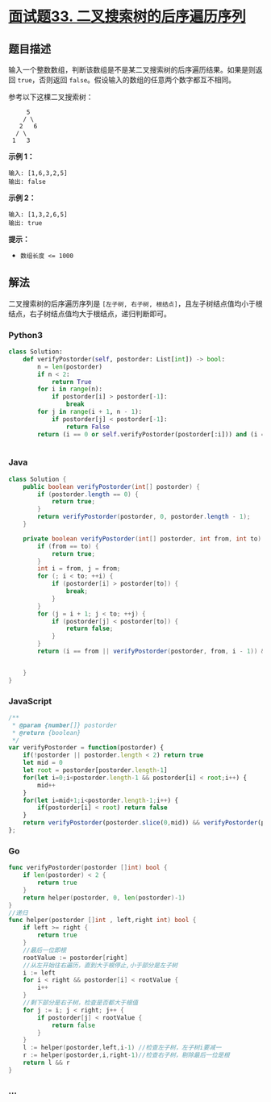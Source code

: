 # [面试题33. 二叉搜索树的后序遍历序列](https://leetcode-cn.com/problems/er-cha-sou-suo-shu-de-hou-xu-bian-li-xu-lie-lcof/)

## 题目描述
<!-- 这里写题目描述 -->
输入一个整数数组，判断该数组是不是某二叉搜索树的后序遍历结果。如果是则返回 `true`，否则返回 `false`。假设输入的数组的任意两个数字都互不相同。

参考以下这棵二叉搜索树：

```
     5
    / \
   2   6
  / \
 1   3
```

**示例 1：**

```
输入: [1,6,3,2,5]
输出: false
```

**示例 2：**

```
输入: [1,3,2,6,5]
输出: true
```

**提示：**

- `数组长度 <= 1000`

## 解法
<!-- 这里可写通用的实现逻辑 -->
二叉搜索树的后序遍历序列是 `[左子树, 右子树, 根结点]`，且左子树结点值均小于根结点，右子树结点值均大于根结点，递归判断即可。


### Python3
<!-- 这里可写当前语言的特殊实现逻辑 -->

```python
class Solution:
    def verifyPostorder(self, postorder: List[int]) -> bool:
        n = len(postorder)
        if n < 2:
            return True
        for i in range(n):
            if postorder[i] > postorder[-1]:
                break
        for j in range(i + 1, n - 1):
            if postorder[j] < postorder[-1]:
                return False
        return (i == 0 or self.verifyPostorder(postorder[:i])) and (i == n - 1 or self.verifyPostorder(postorder[i:-1]))
        
```

### Java
<!-- 这里可写当前语言的特殊实现逻辑 -->

```java
class Solution {
    public boolean verifyPostorder(int[] postorder) {
        if (postorder.length == 0) {
            return true;
        }
        return verifyPostorder(postorder, 0, postorder.length - 1);
    }

    private boolean verifyPostorder(int[] postorder, int from, int to) {
        if (from == to) {
            return true;
        }
        int i = from, j = from;
        for (; i < to; ++i) {
            if (postorder[i] > postorder[to]) {
                break;
            }
        }
        for (j = i + 1; j < to; ++j) {
            if (postorder[j] < postorder[to]) {
                return false;
            }
        }
        return (i == from || verifyPostorder(postorder, from, i - 1)) && (i == to || verifyPostorder(postorder, i, to - 1));


    }
}
```

### JavaScript
```js
/**
 * @param {number[]} postorder
 * @return {boolean}
 */
var verifyPostorder = function(postorder) {
    if(!postorder || postorder.length < 2) return true
    let mid = 0
    let root = postorder[postorder.length-1]
    for(let i=0;i<postorder.length-1 && postorder[i] < root;i++) {
        mid++
    }
    for(let i=mid+1;i<postorder.length-1;i++) {
        if(postorder[i] < root) return false
    }
    return verifyPostorder(postorder.slice(0,mid)) && verifyPostorder(postorder.slice(mid+1,postorder.length - 1))
};
```

### Go

```go
func verifyPostorder(postorder []int) bool {
    if len(postorder) < 2 {
        return true
    }
    return helper(postorder, 0, len(postorder)-1)
}
//递归
func helper(postorder []int , left,right int) bool {
    if left >= right {
        return true
    }
    //最后一位即根
    rootValue := postorder[right]
    //从左开始往右遍历，直到大于根停止,小于部分是左子树
    i := left
    for i < right && postorder[i] < rootValue {
        i++
    }
    //剩下部分是右子树，检查是否都大于根值
    for j := i; j < right; j++ {
        if postorder[j] < rootValue {
            return false
        }
    }
    l := helper(postorder,left,i-1) //检查左子树，左子树i要减一
    r := helper(postorder,i,right-1)//检查右子树，剔除最后一位是根
    return l && r
}
```



### ...

```

```

